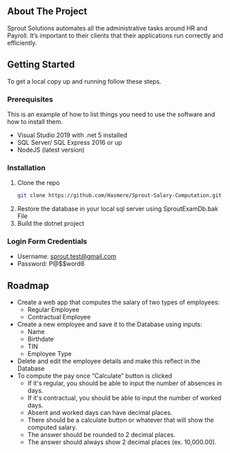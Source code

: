 
<!-- ABOUT THE PROJECT -->
## About The Project

Sprout Solutions automates all the administrative tasks around HR and Payroll. It’s important to their clients that their applications run correctly and efficiently. 

<!-- GETTING STARTED -->
## Getting Started

To get a local copy up and running follow these steps.

### Prerequisites

This is an example of how to list things you need to use the software and how to install them.
* Visual Studio 2019 with .net 5 installed
* SQL Server/ SQL Express 2016 or up
* NodeJS (latest version)


### Installation

1. Clone the repo
   ```sh
   git clone https://github.com/Hasmere/Sprout-Salary-Computation.git
   ```
2. Restore the database in your local sql server using SproutExamDb.bak File
3. Build the dotnet project

### Login Form Credentials
- Username: sprout.test@gmail.com
- Password: P@$$word6

<!-- ROADMAP -->
## Roadmap
- Create a web app that computes the salary of two types of employees:
    - Regular Employee
    - Contractual Employee
- Create a new employee and save it to the Database using inputs:
    - Name
    - Birthdate
    - TIN
    - Employee Type
- Delete and edit the employee details and make this reflect in the Database
- To compute the pay once “Calculate” button is clicked
    - If it's regular, you should be able to input the number of absences in days.
    - If it's contractual, you should be able to input the number of worked days.
    - Absent and worked days can have decimal places.
    - There should be a calculate button or whatever that will show the computed salary.
    - The answer should be rounded to 2 decimal places.
    - The answer should always show 2 decimal places (ex. 10,000.00).

